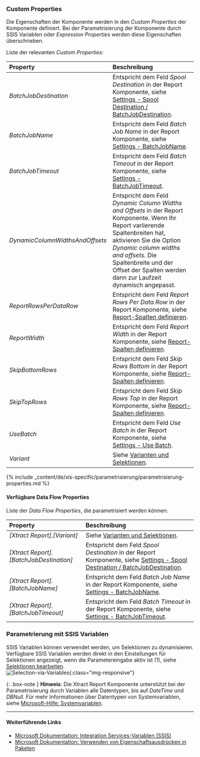 

### Custom Properties

Die Eigenschaften der Komponente werden in den *Custom Properties* der Komponente definiert.
Bei der Parametrisierung der Komponente durch SSIS Variablen oder *Expression Properties* werden diese Eigenschaften überschrieben.

Liste der relevanten *Custom Properties*:

|Property|Beschreibung|
|:----|:----|
| *BatchJobDestination* | Entspricht dem Feld *Spool Destination* in der Report Komponente, siehe [Settings - Spool Destination / BatchJobDestination](./report-settings). |
| *BatchJobName* | Entspricht dem Feld *Batch Job Name* in der Report Komponente, siehe [Settings - BatchJobName](./report-settings). |
| *BatchJobTimeout* | Entspricht dem Feld *Batch Timeout* in der Report Komponente, siehe [Settings - BatchJobTimeout](./report-settings).|
| *DynamicColumnWidthsAndOffsets* | Entspricht dem Feld *Dynamic Column Widths and Offsets* in der Report Komponente. Wenn Ihr Report variierende Spaltenbreiten hat, aktivieren Sie die Option *Dynamic column widths and offsets*. Die Spaltenbreite und der Offset der Spalten werden dann zur Laufzeit dynamisch angepasst.|
| *ReportRowsPerDataRow* | Entspricht dem Feld *Report Rows Per Data Row* in der Report Komponente, siehe [Report-Spalten definieren](./report-columns-define). |
| *ReportWidth* | Entspricht dem Feld *Report Width* in der Report Komponente, siehe [Report-Spalten definieren](./report-columns-define). |
| *SkipBottomRows* | Entspricht dem Feld *Skip Rows Bottom* in der Report Komponente, siehe [Report-Spalten definieren](./report-columns-define). |
| *SkipTopRows* | Entspricht dem Feld *Skip Rows Top* in der Report Komponente, siehe [Report-Spalten definieren](./report-columns-define). |
| *UseBatch* | Entspricht dem Feld *Use Batch* in der Report Komponente, siehe [Settings - Use Batch](./report-settings). |
| *Variant* | Siehe [Varianten und Selektionen](./report-variants-and-selections). |


{% include _content/de/xis-specific/parametrisierung/parametrisierung-properties.md  %}

#### Verfügbare Data Flow Properties
Liste der *Data Flow Properties*, die parametrisiert werden können:

|Property|Beschreibung|
|:----|:----|
| *[Xtract Report].[Variant]*| Siehe [Varianten und Selektionen](./report-variants-and-selections).|
| *[Xtract Report].[BatchJobDestination]* | Entspricht dem Feld *Spool Destination* in der Report Komponente, siehe [Settings - Spool Destination / BatchJobDestination](./report-settings).|
| *[Xtract Report].[BatchJobName]*        |Entspricht dem Feld *Batch Job Name* in der Report Komponente, siehe [Settings - BatchJobName](./report-settings).|
| *[Xtract Report].[BatchJobTimeout]*     |Entspricht dem Feld *Batch Timeout* in der Report Komponente, siehe [Settings - BatchJobTimeout](./report-settings).|

### Parametrierung mit SSIS Variablen

SSIS Variablen können verwendet werden, um Selektionen zu dynamisieren.<br>
Verfügbare SSIS Variablen werden direkt in den Einstellungen für Selektionen angezeigt, wenn die Parametereingabe aktiv ist (1), siehe [Selektionen bearbeiten](./report-variants-and-selections#selektionen-bearbeiten).<br>
![Selection-via-Variables](/img/content/xis/report_selection_via_variables.png){:class="img-responsive"}

{: .box-note }
**Hinweis**: Die Xtract Report Komponente unterstützt bei der Parametrisierung durch Variablen alle Datentypen, bis auf *DateTime* und *DBNull*.
Für mehr Informationen über Datentypen von Systemvariablen, siehe [Microsoft-Hilfe: Systemvariablen](https://docs.microsoft.com/de-de/sql/integration-services/system-variables?view=sql-server-ver15).


****
#### Weiterführende Links
- [Microsoft Dokumentation: Integration Services-Variablen (SSIS)](https://docs.microsoft.com/de-de/sql/integration-services/integration-services-ssis-variables?view=sql-server-ver15)
- [Microsoft Dokumentation: Verwenden von Eigenschaftsausdrücken in Paketen](https://learn.microsoft.com/de-de/sql/integration-services/expressions/use-property-expressions-in-packages?view=sql-server-ver16)